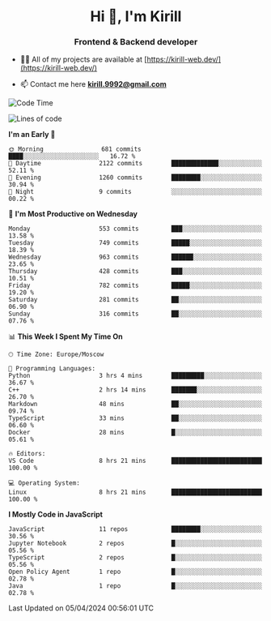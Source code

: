 <h1 align="center">Hi 👋, I'm Kirill</h1>
<h3 align="center">Frontend & Backend developer</h3>

- 👨‍💻 All of my projects are available at [https://kirill-web.dev/](https://kirill-web.dev/)

- 📫 Contact me here **kirill.9992@gmail.com**











<!--START_SECTION:waka-->
![Code Time](http://img.shields.io/badge/Code%20Time-1%2C721%20hrs%2036%20mins-blue)

![Lines of code](https://img.shields.io/badge/From%20Hello%20World%20I%27ve%20Written-4.4%20million%20lines%20of%20code-blue)

**I'm an Early 🐤** 

```text
🌞 Morning                681 commits         ████░░░░░░░░░░░░░░░░░░░░░   16.72 % 
🌆 Daytime                2122 commits        █████████████░░░░░░░░░░░░   52.11 % 
🌃 Evening                1260 commits        ████████░░░░░░░░░░░░░░░░░   30.94 % 
🌙 Night                  9 commits           ░░░░░░░░░░░░░░░░░░░░░░░░░   00.22 % 
```
📅 **I'm Most Productive on Wednesday** 

```text
Monday                   553 commits         ███░░░░░░░░░░░░░░░░░░░░░░   13.58 % 
Tuesday                  749 commits         █████░░░░░░░░░░░░░░░░░░░░   18.39 % 
Wednesday                963 commits         ██████░░░░░░░░░░░░░░░░░░░   23.65 % 
Thursday                 428 commits         ███░░░░░░░░░░░░░░░░░░░░░░   10.51 % 
Friday                   782 commits         █████░░░░░░░░░░░░░░░░░░░░   19.20 % 
Saturday                 281 commits         ██░░░░░░░░░░░░░░░░░░░░░░░   06.90 % 
Sunday                   316 commits         ██░░░░░░░░░░░░░░░░░░░░░░░   07.76 % 
```


📊 **This Week I Spent My Time On** 

```text
🕑︎ Time Zone: Europe/Moscow

💬 Programming Languages: 
Python                   3 hrs 4 mins        █████████░░░░░░░░░░░░░░░░   36.67 % 
C++                      2 hrs 14 mins       ███████░░░░░░░░░░░░░░░░░░   26.70 % 
Markdown                 48 mins             ██░░░░░░░░░░░░░░░░░░░░░░░   09.74 % 
TypeScript               33 mins             ██░░░░░░░░░░░░░░░░░░░░░░░   06.60 % 
Docker                   28 mins             █░░░░░░░░░░░░░░░░░░░░░░░░   05.61 % 

🔥 Editors: 
VS Code                  8 hrs 21 mins       █████████████████████████   100.00 % 

💻 Operating System: 
Linux                    8 hrs 21 mins       █████████████████████████   100.00 % 
```

**I Mostly Code in JavaScript** 

```text
JavaScript               11 repos            ████████░░░░░░░░░░░░░░░░░   30.56 % 
Jupyter Notebook         2 repos             █░░░░░░░░░░░░░░░░░░░░░░░░   05.56 % 
TypeScript               2 repos             █░░░░░░░░░░░░░░░░░░░░░░░░   05.56 % 
Open Policy Agent        1 repo              █░░░░░░░░░░░░░░░░░░░░░░░░   02.78 % 
Java                     1 repo              █░░░░░░░░░░░░░░░░░░░░░░░░   02.78 % 
```




 Last Updated on 05/04/2024 00:56:01 UTC
<!--END_SECTION:waka-->
